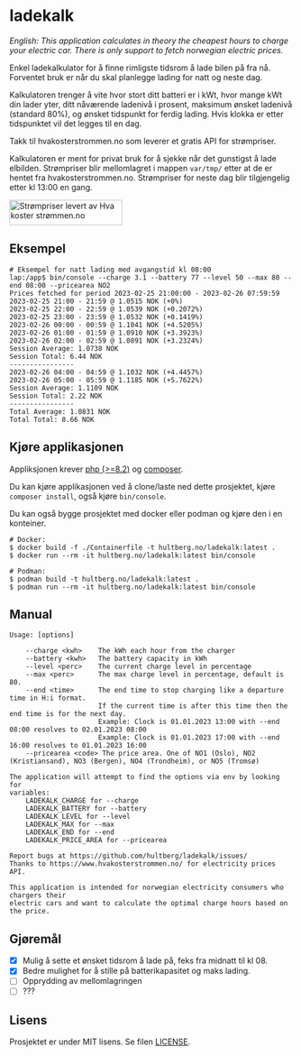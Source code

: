 # ladekalk

_English: This application calculates in theory the cheapest hours to charge your electric car. There is only support to fetch norwegian electric prices._

Enkel ladekalkulator for å finne rimligste tidsrom å lade bilen på fra nå. Forventet bruk er når du skal planlegge lading for natt og neste dag.

Kalkulatoren trenger å vite hvor stort ditt batteri er i kWt, hvor mange kWt din lader yter, ditt nåværende ladenivå i prosent, maksimum ønsket ladenivå (standard 80%), og ønsket tidspunkt for ferdig lading. Hvis klokka er etter tidspunktet vil det legges til en dag.

Takk til hvakosterstrommen.no som leverer et gratis API for strømpriser.

Kalkulatoren er ment for privat bruk for å sjekke når det gunstigst å lade elbilden. Strømpriser blir mellomlagret i mappen `var/tmp/` etter at de er hentet fra hvakosterstrommen.no.  Strømpriser for neste dag blir tilgjengelig etter kl 13:00 en gang.

[<img src="https://ik.imagekit.io/ajdfkwyt/hva-koster-strommen/strompriser-levert-av-hvakosterstrommen_oTtWvqeiB.png" alt="Strømpriser levert av Hva koster strømmen.no" width="200" height="45" />](https://www.hvakosterstrommen.no/)

## Eksempel

```shell
# Eksempel for natt lading med avgangstid kl 08:00
lap:/app$ bin/console --charge 3.1 --battery 77 --level 50 --max 80 --end 08:00 --pricearea NO2
Prices fetched for period 2023-02-25 21:00:00 - 2023-02-26 07:59:59
2023-02-25 21:00 - 21:59 @ 1.0515 NOK (+0%)
2023-02-25 22:00 - 22:59 @ 1.0539 NOK (+0.2072%)
2023-02-25 23:00 - 23:59 @ 1.0532 NOK (+0.1419%)
2023-02-26 00:00 - 00:59 @ 1.1041 NOK (+4.5205%)
2023-02-26 01:00 - 01:59 @ 1.0910 NOK (+3.3923%)
2023-02-26 02:00 - 02:59 @ 1.0891 NOK (+3.2324%)
Session Average: 1.0738 NOK
Session Total: 6.44 NOK
----------------
2023-02-26 04:00 - 04:59 @ 1.1032 NOK (+4.4457%)
2023-02-26 05:00 - 05:59 @ 1.1185 NOK (+5.7622%)
Session Average: 1.1109 NOK
Session Total: 2.22 NOK
----------------
Total Average: 1.0831 NOK
Total Total: 8.66 NOK
```

## Kjøre applikasjonen

Appliksjonen krever [php (>=8.2)](https://php.net) og [composer](https://getcomposer.org).

Du kan kjøre applikasjonen ved å clone/laste ned dette prosjektet, kjøre `composer install`, også kjøre `bin/console`.

Du kan også bygge prosjektet med docker eller podman og kjøre den i en konteiner.

```shell
# Docker:
$ docker build -f ./Containerfile -t hultberg.no/ladekalk:latest .
$ docker run --rm -it hultberg.no/ladekalk:latest bin/console

# Podman:
$ podman build -t hultberg.no/ladekalk:latest .
$ podman run --rm -it hultberg.no/ladekalk:latest bin/console
```

## Manual

```shell
Usage: [options]

    --charge <kwh>    The kWh each hour from the charger
    --battery <kwh>   The battery capacity in kWh
    --level <perc>    The current charge level in percentage
    --max <perc>      The max charge level in percentage, default is 80.
    --end <time>      The end time to stop charging like a departure time in H:i format.
                      If the current time is after this time then the end time is for the next day.
                      Example: Clock is 01.01.2023 13:00 with --end 08:00 resolves to 02.01.2023 08:00
                      Example: Clock is 01.01.2023 17:00 with --end 16:00 resolves to 01.01.2023 16:00
    --pricearea <code> The price area. One of NO1 (Oslo), NO2 (Kristiansand), NO3 (Bergen), NO4 (Trondheim), or NO5 (Tromsø)

The application will attempt to find the options via env by looking for
variables:
    LADEKALK_CHARGE for --charge
    LADEKALK_BATTERY for --battery
    LADEKALK_LEVEL for --level
    LADEKALK_MAX for --max
    LADEKALK_END for --end
    LADEKALK_PRICE_AREA for --pricearea

Report bugs at https://github.com/hultberg/ladekalk/issues/
Thanks to https://www.hvakosterstrommen.no/ for electricity prices API.

This application is intended for norwegian electricity consumers who chargers their
electric cars and want to calculate the optimal charge hours based on the price.
```

## Gjøremål

- [X] Mulig å sette et ønsket tidsrom å lade på, feks fra midnatt til kl 08.
- [X] Bedre mulighet for å stille på batterikapasitet og maks lading.
- [ ] Opprydding av mellomlagringen
- [ ] ???

## Lisens

Prosjektet er under MIT lisens. Se filen [LICENSE](./LICENSE).
